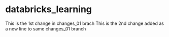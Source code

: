 # databricks_learning
This is the 1st change in changes_01 brach
This is the 2nd change added as a new line to same changes_01 branch
